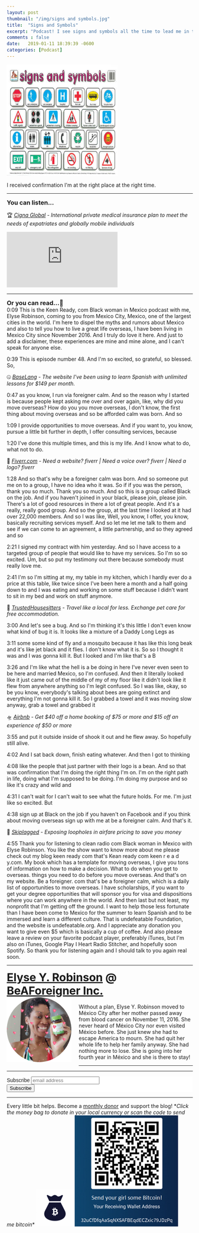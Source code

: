 ```yaml
---
layout: post
thumbnail: "/img/signs and symbols.jpg"
title:  "Signs and Symbols"
excerpt: "Podcast! I see signs and symbols all the time to lead me in the right direction."
comments : false
date:   2019-01-11 18:39:39 -0600
categories: [Podcast]
---
```


<img src="/img/signs and symbols.jpg" width="300" height="300" alt="Signs and Symbols">

I received confirmation I'm at the right place at the right time.

<hr />

<div style="font-size: 1.17em; font-weight: bold">You can listen...</div>

🏆 <i><a href="https://www.cignaglobal.com/quote/pages/quote/PersonalInformationLiteV3.html?AffinityPartner=0c87bfca9d32b49102c4c37a2e8f1a1b&utm_source=broker&utm_medium=tlink&utm_campaign=NE10473370" target="_blank">Cigna Global</a> - International private medical insurance plan to meet the needs of expatriates and globally mobile individuals</i>

<iframe src="https://anchor.fm/elyserobinson/embed/episodes/Signs-and-Symbols-eaejck" frameborder="0" scrolling="no"></iframe>

<hr />

<div style="font-size: 1.17em; font-weight: bold">Or you can read...📰</div>
0:09
This is the Keen Ready, com Black woman in Mexico podcast with me, Elyse Robinson, coming to you from Mexico City, Mexico, one of the largest cities in the world. I'm here to dispel the myths and rumors about Mexico and also to tell you how to live a great life overseas, I have been living in Mexico City since November 2016. And I truly do love it here. And just to add a disclaimer, these experiences are mine and mine alone, and I can't speak for anyone else.

0:39
This is episode number 48. And I'm so excited, so grateful, so blessed. So,

🤐 <i><a href="https://baselang.com/signup/?referral=me%40elyserobinson.com" target="_blank">BaseLang</a> - The website I've been using to learn Spanish with unlimited lessons for $149 per month.</i><br>

0:47
as you know, I run via foreigner calm. And so the reason why I started is because people kept asking me over and over again, like, why did you move overseas? How do you you move overseas, I don't know, the first thing about moving overseas and so be afforded calm was born. And so

1:09
I provide opportunities to move overseas. And if you want to, you know, pursue a little bit further in depth, I offer consulting services, because

1:20
I've done this multiple times, and this is my life. And I know what to do, what not to do.

💎 <i><a href="https://www.awin1.com/awclick.php?gid=383744&mid=6288&awinaffid=323811&linkid=2587800&clickref=" target="_blank">Fiverr.com</a> - Need a website? fiverr | Need a voice over? fiverr | Need a logo? fiverr</i><br>

1:28
And so that's why be a foreigner calm was born. And so someone put me on to a group, I have no idea who it was. So if if you was the person, thank you so much. Thank you so much. And so this is a group called Black on the job. And if you haven't joined in your black, please join, please join. There's a lot of good resources in there a lot of great people. And it's a really, really good group. And so the group, at the last time I looked at it had over 22,000 members. And so I was like, Well, you know, I offer, you know, basically recruiting services myself. And so let me let me talk to them and see if we can come to an agreement, a little partnership, and so they agreed and so

2:21
I signed my contract with him yesterday. And so I have access to a targeted group of people that would like to have my services. So I'm so so excited. Um, but so put my testimony out there because somebody must really love me.

2:41
I'm so I'm sitting at my, my table in my kitchen, which I hardly ever do a price at this table, like twice since I've been here a month and a half going down to and I was eating and working on some stuff because I didn't want to sit in my bed and work on stuff anymore.

📆 <i><a href="https://www.awin1.com/awclick.php?gid=379678&mid=5759&awinaffid=323811&linkid=2562126&clickref=" target="_blank">TrustedHousesitters</a> - Travel like a local for less. Exchange pet care for free accommodation.</i><br>

3:00
And let's see a bug. And so I'm thinking it's this little I don't even know what kind of bug it is. It looks like a mixture of a Daddy Long Legs as

3:11
some some kind of fly and a mosquito because it has like this long beak and it's like jet black and it flies. I don't know what it is. So so I thought it was and I was gonna kill it. But I looked and I'm like that's a B

3:26
and I'm like what the hell is a be doing in here I've never even seen to be here and married Mexico, so I'm confused. And then it literally looked like it just came out of the middle of my of my floor like it didn't look like it flew from anywhere anything so I'm legit confused. So I was like, okay, so be you know, everybody's talking about bees are going extinct and everything I'm not gonna kill it. So I grabbed a towel and it was moving slow anyway, grab a towel and grabbed it

🛸 <i><a href="https://www.airbnb.com/c/elyser93?currency=USD" target="_blank">Airbnb</a> - Get $40 off a home booking of $75 or more and $15 off an experience of $50 or more</i><br>

3:55
and put it outside inside of shook it out and he flew away. So hopefully still alive.

4:02
And I sat back down, finish eating whatever. And then I got to thinking

4:08
like the people that just partner with their logo is a bean. And so that was confirmation that I'm doing the right thing I'm on. I'm on the right path in life, doing what I'm supposed to be doing. I'm doing my purpose and so like it's crazy and wild and

4:31
I can't wait for I can't wait to see what the future holds. For me. I'm just like so excited. But

4:38
sign up at Black on the job if you haven't on Facebook and if you think about moving overseas sign up with me at be a foreigner calm. And that's it.

🎠 <i><a href="https://skiplagged.com/r/elyser" target="_blank">Skiplagged</a> - Exposing loopholes in airfare pricing to save you money</i><br>

4:55
Thank you for listening to clean radio com Black woman in Mexico with Elyse Robinson. You like the show want to know more about me please check out my blog keen ready com that's Kean ready com keen r e a d y.com. My book which has a template for moving overseas, I give you tons of information on how to make a decision. What to do when you get to overseas. things you need to do before you move overseas. And that's on my website. Be a foreigner. com that's be a foreigner calm, which is a daily list of opportunities to move overseas. I have scholarships, if you want to get your degree opportunities that will sponsor you for visa and dispositions where you can work anywhere in the world. And then last but not least, my nonprofit that I'm getting off the ground. I want to help those less fortunate than I have been come to Mexico for the summer to learn Spanish and to be immersed and learn a different culture. That is undefeatable Foundation, and the website is undefeatable.org. And I appreciate any donation you want to give even $5 which is basically a cup of coffee. And also please leave a review on your favorite podcast player, preferably iTunes, but I'm also on iTunes, Google Play I Heart Radio Stitcher, and hopefully soon Spotify. So thank you for listening again and I should talk to you again real soon.

<hr>

<div style="font-size: 30px; font-weight: bold;"><a href="https://elyserobinson.com" target="_blank">Elyse Y. Robinson</a> @ <a href="https://www.beaforeigner.com" target="_blank">BeAForeigner Inc.</a></div>
<div style="float: left; padding: 0 20px 20px 0;"><img src="/img/me86.gif" width="175" height="175" alt="Elyse Y. Robinson"></div>
<br>
Without a plan, Elyse Y. Robinson moved to México City after her mother passed away from blood cancer on November 11, 2016. She never heard of México City nor even visited México before. She just knew she had to escape America to mourn. She had quit her whole life to help her family anyway. She had nothing more to lose. She is going into her fourth year in México and she is there to stay!

<hr>

<div class="sharethis-inline-share-buttons"></div>

<hr>

<!-- Begin Mailchimp Signup Form -->
<link href="//cdn-images.mailchimp.com/embedcode/horizontal-slim-10_7.css" rel="stylesheet" type="text/css">
<style type="text/css">
	#mc_embed_signup{background:#fff; clear:left; font:14px Helvetica,Arial,sans-serif; width:100%;}
	/* Add your own Mailchimp form style overrides in your site stylesheet or in this style block.
	   We recommend moving this block and the preceding CSS link to the HEAD of your HTML file. */
</style>
<div id="mc_embed_signup">
<form action="https://elyserobinson.us14.list-manage.com/subscribe/post?u=d8681ae8829338461cc453b4a&amp;id=f1fd37520f" method="post" id="mc-embedded-subscribe-form" name="mc-embedded-subscribe-form" class="validate" target="_blank" novalidate>
    <div id="mc_embed_signup_scroll">
	<label for="mce-EMAIL">Subscribe</label>
	<input type="email" value="" name="EMAIL" class="email" id="mce-EMAIL" placeholder="email address" required>
    <!-- real people should not fill this in and expect good things - do not remove this or risk form bot signups-->
    <div style="position: absolute; left: -5000px;" aria-hidden="true"><input type="text" name="b_d8681ae8829338461cc453b4a_f1fd37520f" tabindex="-1" value=""></div>
    <div class="clear"><input type="submit" value="Subscribe" name="subscribe" id="mc-embedded-subscribe" class="button"></div>
    </div>
</form>
</div>

<!--End mc_embed_signup-->

<hr>

<div class="text-align: center">
Every little bit helps. Become a <a href="https://liberapay.com/elyserobinson" target="_blank">monthly donor</a> and support the blog! *<i>Click the money bag to donate in your local currency or scan the code to send me bitcoin</i>*
<a href="https://liberapay.com/elyserobinson" target="_blank"><img src="/img/419_money_bag_BTC_solid.gif" width="100" height="100" alt="Love Elyse? Send some money!"></a>

<picture>
  <source srcset="/img/bitcoin.webp" type="image/webp">
  <source srcset="/img/bitcoin.jpeg" type="image/jpeg">
  <img src="/img/bitcoin.jpeg" width="280" height="300" alt="Love Elyse? Send some bitcoin!">
</picture>
</div>
